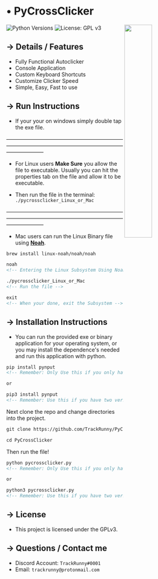 <!-- MAIN TITLE -->
# • PyCrossClicker

<!-- PICTURE -->
<img align="right" src="http://i.imgur.com/GjG9eSW.png" width=38%>

<!-- BADGES -->
![Python Versions](https://img.shields.io/badge/python-3.5%20%7C%203.6%20%7C%203.7-blue?style=flat-square)
![License: GPL v3](https://img.shields.io/badge/license-GPLv3-blue.svg?style=flat-square)

<!-- KEY INFORMATION HEADER -->
## → Details / Features

* Fully Functional Autoclicker
* Console Application
* Custom Keyboard Shortcuts
* Customize Clicker Speed
* Simple, Easy, Fast to use

<!-- INSTALLATION HEADER -->
## → Run Instructions

* If your your on windows simply double tap the exe file.

———————————————————————————————————————————————————

* For Linux users **Make Sure** you allow the file to executable. Usually you can hit the properties tab on the file and allow it to be executable.

* Then run the file in the terminal: `./pycrossclicker_Linux_or_Mac`

———————————————————————————————————————————————————

* Mac users can run the Linux Binary file using [**Noah**](https://github.com/linux-noah/noah).

```markdown
brew install linux-noah/noah/noah

noah
<!-- Entering the Linux Subsystem Using Noah -->

./pycrossclicker_Linux_or_Mac
<!-- Run the file -->

exit
<!-- When your done, exit the Subsystem -->
```


<!-- INSTALLATION HEADER -->
## → Installation Instructions

* You can run the provided exe or binary application for your operating system, or you may install the dependence's needed and run this application with python.

```markdown
pip install pynput
<!-- Remember: Only Use this if you only have python 3 installed. -->

or

pip3 install pynput
<!-- Remember: Use this if you have two versions of python and / or you have python 2 and python 3. -->
```

Next clone the repo and change directories into the project.

```markdown
git clone https://github.com/TrackRunny/PyCrossClicker.git

cd PyCrossClicker
```

Then run the file!

```markdown
python pycrossclicker.py
<!-- Remember: Only Use this if you only have python 3 installed. -->

or

python3 pycrossclicker.py
<!-- Remember: Use this if you have two versions of python and / or you have python 2 and python 3. -->
```

<!-- LICENSE INFO -->
## → License

* This project is licensed under the GPLv3.

<!-- END OF README -->
## → Questions / Contact me

* Discord Account: `TrackRunny#0001`
* Email: `trackrunny@protonmail.com`
